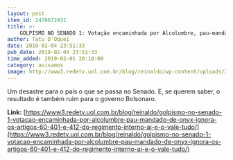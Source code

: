 ```yaml
---
layout: post
item_id: 2478672431
title: >-
    GOLPISMO NO SENADO 1: Votação encaminhada por Alcolumbre, pau-mandado de Onyx, ignora os Artigos 60, 401 e 412 do Regimento Interno. Aí é o vale-tudo
author: Tatu D'Oquei
date: 2019-02-04 23:51:33
pub_date: 2019-02-04 23:51:33
time_added: 2019-02-01 20:10:00
category: avisamos
image: http://www3.redetv.uol.com.br/blog/reinaldo/wp-content/uploads/2019/02/golpismo-no-senado-1-votacao-encaminhada-por-alcolumbre-pau-mandado-de-onyx-ignora-os-artigos-60-401-e-412-do-regimento-interno-ai-e-o-vale-tudo.jpeg
---
```


Um desastre para o país o que se passa no Senado. E, se querem saber, o resultado é também ruim para o governo Bolsonaro.

**Link:** [https://www3.redetv.uol.com.br/blog/reinaldo/golpismo-no-senado-1-votacao-encaminhada-por-alcolumbre-pau-mandado-de-onyx-ignora-os-artigos-60-401-e-412-do-regimento-interno-ai-e-o-vale-tudo/](https://www3.redetv.uol.com.br/blog/reinaldo/golpismo-no-senado-1-votacao-encaminhada-por-alcolumbre-pau-mandado-de-onyx-ignora-os-artigos-60-401-e-412-do-regimento-interno-ai-e-o-vale-tudo/)

